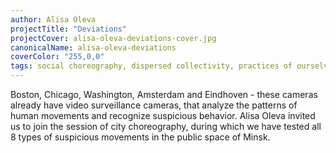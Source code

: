 ```yaml
---
author: Alisa Oleva
projectTitle: "Deviations"
projectCover: alisa-oleva-deviations-cover.jpg
canonicalName: alisa-oleva-deviations
coverColor: "255,0,0"
tags: social choreography, dispersed collectivity, practices of ourselves, 8-BIT DESIRE
---
```


Boston, Chicago, Washington, Amsterdam and Eindhoven - these cameras already have video surveillance cameras, that analyze the patterns of human movements and recognize suspicious behavior. Alisa Oleva invited us to join the session of city choreography, during which we have tested all 8 types of suspicious movements in the public space of Minsk.
